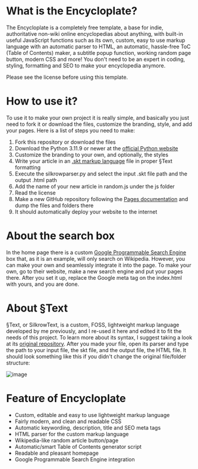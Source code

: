 # What is the Encycloplate?
The Encycloplate is a completely free template, a base for indie, authoritative non-wiki online encyclopedias about anything, with built-in useful JavaScript functions such as its own, custom, easy to use markup language with an automatic parser to HTML, an automatic, hassle-free ToC (Table of Contents) maker, a subtitle popup function, working random page button, modern CSS and more! You don't need to be an expert in coding, styling, formatting and SEO to make your encyclopedia anymore.

Please see the license before using this template.

# How to use it?
To use it to make your own project it is really simple, and basically you just need to fork it or download the files, customize the branding, style, and add your pages. Here is a list of steps you need to make:

1. Fork this repository or download the files
2. Download the Python 3.11.9 or newer at the [official Python website](https://www.python.org/downloads/)
3. Customize the branding to your own, and optionally, the styles
4. Write your article in an [.skt markup language](#silkrow) file in proper §Text formatting
5. Execute the silkrowparser.py and select the input .skt file path and the output .html path
6. Add the name of your new article in random.js under the js folder
7. Read the license
8. Make a new GitHub repository following the [Pages documentation](https://pages.github.com/) and dump the files and folders there
9. It should automatically deploy your website to the internet

# About the search box
In the home page there is a custom [Google Programmable Search Engine](https://programmablesearchengine.google.com/about/) box that, as it is an example, will only search on Wikipedia. However, you can make your own and seamlessly integrate it into the page. To make your own, go to their website, make a new search engine and put your pages there. After you set it up, replace the Google meta tag on the index.html with yours, and you are done.

<a name="silkrow"></a>

# About §Text
§Text, or SilkrowText, is a custom, FOSS, lightweight markup language developed by me previously, and I re-used it here and edited it to fit the needs of this project. To learn more about its syntax, I suggest taking a look at its [original repository](https://github.com/Pyrbor/SilkrowText). After you made your file, open its parser and type the path to your input file, the skt file, and the output file, the HTML file. It should look something like this if you didn't change the original file/folder structure:

![image](https://github.com/Encycloplate/encycloplate.github.io/assets/111013695/06c71998-457c-4dd9-a5b3-f84653c09fe3)

# Feature of Encycloplate

- Custom, editable and easy to use lightweight markup language
- Fairly modern, and clean and readable CSS
- Automatic keywording, description, title and SEO meta tags
- HTML parser for the custom markup language
- Wikipedia-like random article button/page
- Automatic/smart Table of Contents generator script
- Readable and pleasant homepage
- Google Programmable Search Engine integration
